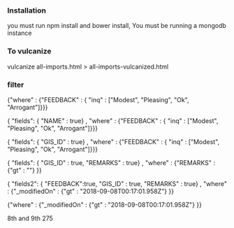 ### Installation
you must run npm install and bower install,
You must be running a mongodb instance

### To vulcanize 
vulcanize all-imports.html > all-imports-vulcanized.html

### filter
{"where" : {"FEEDBACK" : { "inq" : ["Modest", "Pleasing", "Ok", "Arrogant"]}}}

{ "fields": { "NAME" : true} , "where" : {"FEEDBACK" : { "inq" : ["Modest", "Pleasing", "Ok", "Arrogant"]}}}

{ "fields": { "GIS_ID" : true} , "where" : {"FEEDBACK" : { "inq" : ["Modest", "Pleasing", "Ok", "Arrogant"]}}}


{ "fields": { "GIS_ID" : true, "REMARKS" : true} , "where" : {"REMARKS" : {"gt" : ""} }}

{ "fields2": { "FEEDBACK":true, "GIS_ID" : true, "REMARKS" : true} , 
"where" : {"_modifiedOn" : {"gt" : "2018-09-08T00:17:01.958Z"} }}

{"where" : {"_modifiedOn" : {"gt" : "2018-09-08T00:17:01.958Z"} }}

8th and 9th 
275

